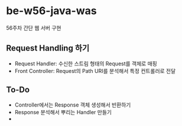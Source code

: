 # be-w56-java-was
56주차 간단 웹 서버 구현

## Request Handling 하기

- Request Handler: 수신한 스트림 형태의 Request를 객체로 매핑
- Front Controller: Request의 Path URI를 분석해서 특정 컨트롤러로 전달

## To-Do

- Controller에서는 Response 객체 생성해서 반환하기
- Response 분석해서 뿌리는 Handler 만들기
- 